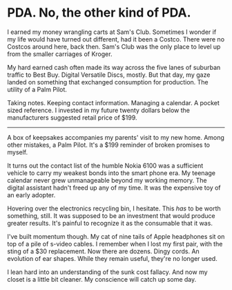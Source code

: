 <!--data 2020-11-12 #newsletter -->

# PDA. No, the other kind of PDA.

I earned my money wrangling carts at Sam's Club.
Sometimes I wonder if my life would have turned out different, had it been a Costco.
There were no Costcos around here, back then.
Sam's Club was the only place to level up from the smaller carriages of Kroger.

My hard earned cash often made its way across the five lanes of suburban traffic to Best Buy. Digital Versatile Discs, mostly. But that day, my gaze landed on something that exchanged consumption for production. The utility of a Palm Pilot.

Taking notes. Keeping contact information. Managing a calendar. A pocket sized reference. I invested in my future twenty dollars below the manufacturers suggested retail price of \$199.

---

A box of keepsakes accompanies my parents' visit to my new home. Among other mistakes, a Palm Pilot. It's a \$199 reminder of broken promises to myself.

It turns out the contact list of the humble Nokia 6100 was a sufficient vehicle to carry my weakest bonds into the smart phone era. My teenage calendar never grew unmanageable beyond my working memory. The digital assistant hadn't freed up any of my time. It was the expensive toy of an early adopter.

Hovering over the electronics recycling bin, I hesitate. This _has_ to be worth something, still. It was supposed to be an investment that would produce greater results. It's painful to recognize it as the consumable that it was.

I've built momentum though. My cat of nine tails of Apple headphones sit on top of a pile of s-video cables. I remember when I lost my first pair, with the sting of a \$30 replacement. Now there are dozens. Dingy cords. An evolution of ear shapes. While they remain useful, they're no longer used.

I lean hard into an understanding of the sunk cost fallacy. And now my closet is a little bit cleaner. My conscience will catch up some day.